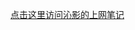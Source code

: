 [点击这里访问沁影的上网笔记](https://github.com/quickvideosharing/QinYingNote/blob/main/README.md)             

